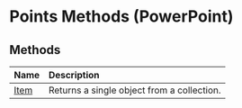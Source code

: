
# Points Methods (PowerPoint)

## Methods



|**Name**|**Description**|
|:-----|:-----|
|[Item](d3a6b3cf-3fbb-1e0f-b9cf-0b707839de67.md)|Returns a single object from a collection.|
